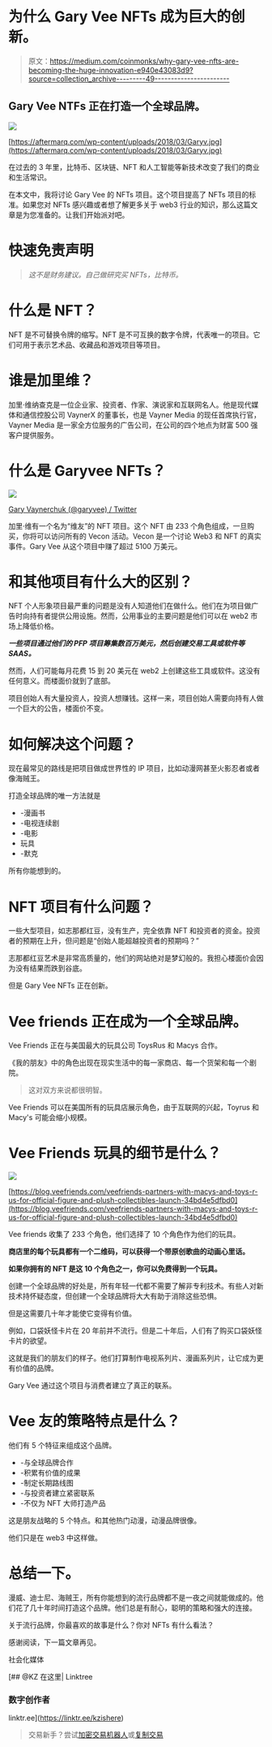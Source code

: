 # 为什么 Gary Vee NFTs 成为巨大的创新。

> 原文：<https://medium.com/coinmonks/why-gary-vee-nfts-are-becoming-the-huge-innovation-e940e43083d9?source=collection_archive---------49----------------------->

## Gary Vee NTFs 正在打造一个全球品牌。

![](img/311acfbfc3bfc6b5ac8b048e346fc8d9.png)

[https://aftermarq.com/wp-content/uploads/2018/03/Garyv.jpg](https://aftermarq.com/wp-content/uploads/2018/03/Garyv.jpg)

在过去的 3 年里，比特币、区块链、NFT 和人工智能等新技术改变了我们的商业和生活常识。

在本文中，我将讨论 Gary Vee 的 NFTs 项目。这个项目提高了 NFTs 项目的标准。如果您对 NFTs 感兴趣或者想了解更多关于 web3 行业的知识，那么这篇文章是为您准备的。让我们开始派对吧。

# 快速免责声明

> *这不是财务建议。自己做研究买 NFTs，比特币。*

# 什么是 NFT？

NFT 是不可替换令牌的缩写。NFT 是不可互换的数字令牌，代表唯一的项目。它们可用于表示艺术品、收藏品和游戏项目等项目。

# 谁是加里维？

加里·维纳查克是一位企业家、投资者、作家、演说家和互联网名人。他是现代媒体和通信控股公司 VaynerX 的董事长，也是 Vayner Media 的现任首席执行官，Vayner Media 是一家全方位服务的广告公司，在公司的四个地点为财富 500 强客户提供服务。

# 什么是 Garyvee NFTs？

![](img/c1fc753c9bdd6246af044a077060b36e.png)

[Gary Vaynerchuk (@garyvee) / Twitter](https://twitter.com/garyvee)

加里·维有一个名为“维友”的 NFT 项目。这个 NFT 由 233 个角色组成，一旦购买，你将可以访问所有的 Vecon 活动。Vecon 是一个讨论 Web3 和 NFT 的真实事件。Gary Vee 从这个项目中赚了超过 5100 万美元。

# 和其他项目有什么大的区别？

NFT 个人形象项目最严重的问题是没有人知道他们在做什么。他们在为项目做广告时向持有者提供公用设施。然而，公用事业的主要问题是他们可以在 web2 市场上降低价格。

***一些项目通过他们的 PFP 项目筹集数百万美元，然后创建交易工具或软件等 SAAS。***

然而，人们可能每月花费 15 到 20 美元在 web2 上创建这些工具或软件。这没有任何意义。而楼面价就到了底部。

项目创始人有大量投资人，投资人想赚钱。这样一来，项目创始人需要向持有人做一个巨大的公告，楼面价不变。

# 如何解决这个问题？

现在最常见的路线是把项目做成世界性的 IP 项目，比如动漫网甚至火影忍者或者像海贼王。

打造全球品牌的唯一方法就是

*   -漫画书
*   -电视连续剧
*   -电影
*   玩具
*   -默克

所有你能想到的。

# NFT 项目有什么问题？

一些大型项目，如志那都红豆，没有生产，完全依靠 NFT 和投资者的资金。投资者的预期在上升，但问题是“创始人能超越投资者的预期吗？”

志那都红豆艺术是非常高质量的，他们的网站绝对是梦幻般的。我担心楼面价会因为没有结果而跌到谷底。

但是 Gary Vee NFTs 正在创新。

# Vee friends 正在成为一个全球品牌。

Vee Friends 正在与美国最大的玩具公司 ToysRus 和 Macys 合作。

《我的朋友》中的角色出现在现实生活中的每一家商店、每一个货架和每一个剧院。

> 这对双方来说都很明智。

Vee Friends 可以在美国所有的玩具店展示角色，由于互联网的兴起，Toyrus 和 Macy's 可能会缩小规模。

# Vee Friends 玩具的细节是什么？

![](img/21573342b2cca33019f7c0f2d9be8a00.png)

[https://blog.veefriends.com/veefriends-partners-with-macys-and-toys-r-us-for-official-figure-and-plush-collectibles-launch-34bd4e5dfbd0](https://blog.veefriends.com/veefriends-partners-with-macys-and-toys-r-us-for-official-figure-and-plush-collectibles-launch-34bd4e5dfbd0)

Vee friends 收集了 233 个角色，他们选择了 10 个角色作为他们的玩具。

**商店里的每个玩具都有一个二维码，可以获得一个带原创歌曲的动画心里话。**

**如果你拥有的 NFT 是这 10 个角色之一，你可以免费得到一个玩具。**

创建一个全球品牌的好处是，所有年轻一代都不需要了解非专利技术。有些人对新技术持怀疑态度，但创建一个全球品牌将大大有助于消除这些恐惧。

但是这需要几十年才能使它变得有价值。

例如，口袋妖怪卡片在 20 年前并不流行。但是二十年后，人们有了购买口袋妖怪卡片的欲望。

这就是我们的朋友们的样子。他们打算制作电视系列片、漫画系列片，让它成为更有价值的品牌。

Gary Vee 通过这个项目与消费者建立了真正的联系。

# Vee 友的策略特点是什么？

他们有 5 个特征来组成这个品牌。

*   -与全球品牌合作
*   -积累有价值的成果
*   -制定长期路线图
*   -与投资者建立紧密联系
*   -不仅为 NFT 大师打造产品

这是朋友战略的 5 个特点。和其他热门动漫，动漫品牌很像。

他们只是在 web3 中这样做。

# 总结一下。

漫威、迪士尼、海贼王，所有你能想到的流行品牌都不是一夜之间就能做成的。他们花了几十年时间打造这个品牌。他们总是有耐心，聪明的策略和强大的连接。

关于流行品牌，你最喜欢的故事是什么？你对 NFTs 有什么看法？

感谢阅读，下一篇文章再见。

社会化媒体

[](https://linktr.ee/kzishere) [## @KZ 在这里| Linktree

### 数字创作者

linktr.ee](https://linktr.ee/kzishere) 

> 交易新手？尝试[加密交易机器人](/coinmonks/crypto-trading-bot-c2ffce8acb2a)或[复制交易](/coinmonks/top-10-crypto-copy-trading-platforms-for-beginners-d0c37c7d698c)